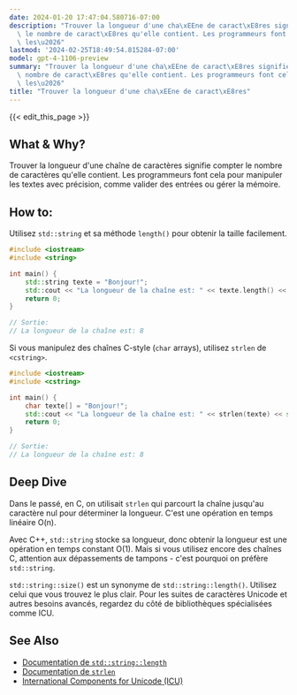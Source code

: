 ```yaml
---
date: 2024-01-20 17:47:04.580716-07:00
description: "Trouver la longueur d'une cha\xEEne de caract\xE8res signifie compter\
  \ le nombre de caract\xE8res qu'elle contient. Les programmeurs font cela pour manipuler\
  \ les\u2026"
lastmod: '2024-02-25T18:49:54.815284-07:00'
model: gpt-4-1106-preview
summary: "Trouver la longueur d'une cha\xEEne de caract\xE8res signifie compter le\
  \ nombre de caract\xE8res qu'elle contient. Les programmeurs font cela pour manipuler\
  \ les\u2026"
title: "Trouver la longueur d'une cha\xEEne de caract\xE8res"
---
```


{{< edit_this_page >}}

## What & Why?
Trouver la longueur d'une chaîne de caractères signifie compter le nombre de caractères qu'elle contient. Les programmeurs font cela pour manipuler les textes avec précision, comme valider des entrées ou gérer la mémoire.

## How to:
Utilisez `std::string` et sa méthode `length()` pour obtenir la taille facilement.

```C++
#include <iostream>
#include <string>

int main() {
    std::string texte = "Bonjour!";
    std::cout << "La longueur de la chaîne est: " << texte.length() << std::endl;
    return 0;
}

// Sortie:
// La longueur de la chaîne est: 8
```

Si vous manipulez des chaînes C-style (`char` arrays), utilisez `strlen` de `<cstring>`.

```C++
#include <iostream>
#include <cstring>

int main() {
    char texte[] = "Bonjour!";
    std::cout << "La longueur de la chaîne est: " << strlen(texte) << std::endl;
    return 0;
}

// Sortie:
// La longueur de la chaîne est: 8
```

## Deep Dive
Dans le passé, en C, on utilisait `strlen` qui parcourt la chaîne jusqu'au caractère nul pour déterminer la longueur. C'est une opération en temps linéaire O(n).

Avec C++, `std::string` stocke sa longueur, donc obtenir la longueur est une opération en temps constant O(1). Mais si vous utilisez encore des chaînes C, attention aux dépassements de tampons - c'est pourquoi on préfère `std::string`.

`std::string::size()` est un synonyme de `std::string::length()`. Utilisez celui que vous trouvez le plus clair. Pour les suites de caractères Unicode et autres besoins avancés, regardez du côté de bibliothèques spécialisées comme ICU.

## See Also
- [Documentation de `std::string::length`](https://en.cppreference.com/w/cpp/string/basic_string/length)
- [Documentation de `strlen`](https://en.cppreference.com/w/c/string/byte/strlen)
- [International Components for Unicode (ICU)](http://site.icu-project.org/)
